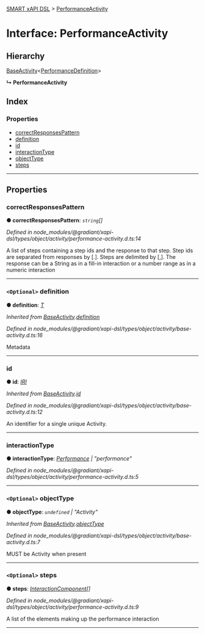 [SMART xAPI DSL](../README.md) > [PerformanceActivity](../interfaces/performanceactivity.md)

# Interface: PerformanceActivity

## Hierarchy

 [BaseActivity](baseactivity.md)<[PerformanceDefinition](performancedefinition.md)>

**↳ PerformanceActivity**

## Index

### Properties

* [correctResponsesPattern](performanceactivity.md#correctresponsespattern)
* [definition](performanceactivity.md#definition)
* [id](performanceactivity.md#id)
* [interactionType](performanceactivity.md#interactiontype)
* [objectType](performanceactivity.md#objecttype)
* [steps](performanceactivity.md#steps)

---

## Properties

<a id="correctresponsespattern"></a>

###  correctResponsesPattern

**● correctResponsesPattern**: *`string`[]*

*Defined in node_modules/@gradiant/xapi-dsl/types/object/activity/performance-activity.d.ts:14*

A list of steps containing a step ids and the response to that step. Step ids are separated from responses by \[.\]. Steps are delimited by \[,\]. The response can be a String as in a fill-in interaction or a number range as in a numeric interaction

___
<a id="definition"></a>

### `<Optional>` definition

**● definition**: *[T]()*

*Inherited from [BaseActivity](baseactivity.md).[definition](baseactivity.md#definition)*

*Defined in node_modules/@gradiant/xapi-dsl/types/object/activity/base-activity.d.ts:16*

Metadata

___
<a id="id"></a>

###  id

**● id**: *[IRI](../#iri)*

*Inherited from [BaseActivity](baseactivity.md).[id](baseactivity.md#id)*

*Defined in node_modules/@gradiant/xapi-dsl/types/object/activity/base-activity.d.ts:12*

An identifier for a single unique Activity.

___
<a id="interactiontype"></a>

###  interactionType

**● interactionType**: *[Performance](../enums/interactiontype.md#performance) \| "performance"*

*Defined in node_modules/@gradiant/xapi-dsl/types/object/activity/performance-activity.d.ts:5*

___
<a id="objecttype"></a>

### `<Optional>` objectType

**● objectType**: *`undefined` \| "Activity"*

*Inherited from [BaseActivity](baseactivity.md).[objectType](baseactivity.md#objecttype)*

*Defined in node_modules/@gradiant/xapi-dsl/types/object/activity/base-activity.d.ts:7*

MUST be Activity when present

___
<a id="steps"></a>

### `<Optional>` steps

**● steps**: *[InteractionComponent](interactioncomponent.md)[]*

*Defined in node_modules/@gradiant/xapi-dsl/types/object/activity/performance-activity.d.ts:9*

A list of the elements making up the performance interaction

___

